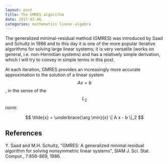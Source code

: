 ```yaml
---
layout: post
title: The GMRES algorithm
date: 2017-02-06
categories: mathematics linear-algebra
---
```


The generalized minimal-residual method (GMRES) was introduced by Saad and Schultz in 1986 and to this day it is one of the more popular iterative algorithms for solving large linear systems; it is very versatile (works on general, i.e. non-Hermitian systems) and has a relatively simple derivation, which I will try to convey in simple terms in this post.

At each iteration, GMRES provides an increasingly more accurate approximation to the solution of a linear system $$A x = b$$, in the sense of the $$L_2$$ norm:

$$
\tilde{x} = \underbrace{\arg \min}{x} \| A x - b \|_2
$$




## References

Y. Saad and M.H. Schultz, "GMRES: A generalized minimal residual algorithm for solving nonsymmetric linear systems", SIAM J. Sci. Stat. Comput., 7:856-869, 1986. 
